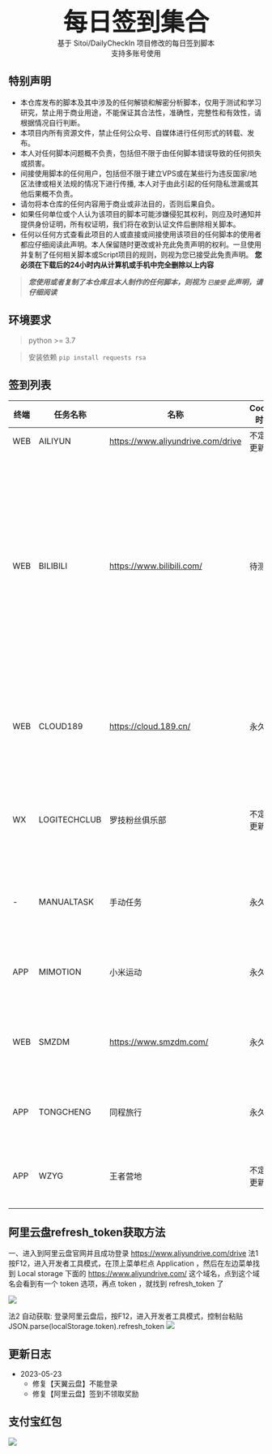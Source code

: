<p align="center">
    <br><strong><font size=50>每日签到集合</font></strong>
    <br>基于 Sitoi/DailyCheckIn 项目修改的每日签到脚本
    <br>支持多账号使用
</p>

## 特别声明

- 本仓库发布的脚本及其中涉及的任何解锁和解密分析脚本，仅用于测试和学习研究，禁止用于商业用途，不能保证其合法性，准确性，完整性和有效性，请根据情况自行判断。
- 本项目内所有资源文件，禁止任何公众号、自媒体进行任何形式的转载、发布。
- 本人对任何脚本问题概不负责，包括但不限于由任何脚本错误导致的任何损失或损害。
- 间接使用脚本的任何用户，包括但不限于建立VPS或在某些行为违反国家/地区法律或相关法规的情况下进行传播, 本人对于由此引起的任何隐私泄漏或其他后果概不负责。
- 请勿将本仓库的任何内容用于商业或非法目的，否则后果自负。
- 如果任何单位或个人认为该项目的脚本可能涉嫌侵犯其权利，则应及时通知并提供身份证明，所有权证明，我们将在收到认证文件后删除相关脚本。
- 任何以任何方式查看此项目的人或直接或间接使用该项目的任何脚本的使用者都应仔细阅读此声明。本人保留随时更改或补充此免责声明的权利。一旦使用并复制了任何相关脚本或Script项目的规则，则视为您已接受此免责声明。
**您必须在下载后的24小时内从计算机或手机中完全删除以上内容**
> ***您使用或者复制了本仓库且本人制作的任何脚本，则视为 `已接受` 此声明，请仔细阅读***

## 环境要求
> python >= 3.7

> 安装依赖 `pip install requests rsa`

## 签到列表
| 终端 | 任务名称 | 名称 | Cookie 时长 | 备注 |
| --- | --- | --- | --- | --- |
| WEB | AILIYUN | https://www.aliyundrive.com/drive | 不定期更新 | 每日签到 |
| WEB | BILIBILI | https://www.bilibili.com/ | 待测试 | 直播签到，漫画签到，每日经验任务，自动投币，银瓜子换硬币等功能 |
| WEB | CLOUD189 | https://cloud.189.cn/ | 永久 | 每日签到 +3次抽奖获得空间奖励 |
|  WX | LOGITECHCLUB | 罗技粉丝俱乐部 | 不定期更新 | 每日签到，看视频积分奖励 |
|  -  | MANUALTASK | 手动任务 | 永久 | 抓签到跳转链接，手动签到 |
| APP | MIMOTION | 小米运动 | 永久 | 每日小米运动刷步数 |
| WEB | SMZDM | https://www.smzdm.com/ | 永久 | 签到，抽奖获得碎银子 |
| APP | TONGCHENG | 同程旅行 | 永久 | 做每日任务获得里程。 |
| APP | WZYG | 王者营地 | 不定期更新 | 每日签到，领取奖励 |


## 阿里云盘refresh_token获取方法

一、进入到阿里云盘官网并且成功登录 https://www.aliyundrive.com/drive
法1
按F12，进入开发者工具模式，在顶上菜单栏点 Application ，然后在左边菜单找到 Local storage 下面的 https://www.aliyundrive.com/ 这个域名，点到这个域名会看到有一个 token 选项，再点 token ，就找到 refresh_token 了

![](https://user-images.githubusercontent.com/21276183/220014474-42db9b98-887e-4ad4-a1d4-6eb6993b850a.png)

法2
自动获取: 登录阿里云盘后，按F12，进入开发者工具模式，控制台粘贴 JSON.parse(localStorage.token).refresh_token
![](https://github.com/mrabit/aliyundriveDailyCheck/raw/master/assets/refresh_token_1.png)


## 更新日志
- 2023-05-23
    * 修复【天翼云盘】不能登录
    * 修复【阿里云盘】签到不领取奖励
  
## 支付宝红包
![](./pic/image_20230525115518.jpg)
